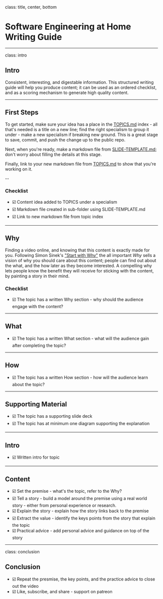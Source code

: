 
class: title, center, bottom

# Software Engineering at Home Writing Guide

---

class: intro

## Intro

Consistent, interesting, and digestable information. This structured writing guide will help you produce content; it can be used as an ordered checklist, and as a scoring mechanism to generate high quality content.

---

## First Steps

To get started, make sure your idea has a place in the [TOPICS.md](TOPICS.md) index - all that's needed is a title on a new line; find the right specialism to group it under - make a new specialism if breaking new ground. This is a great stage to save, commit, and push the change up to the public repo.

Next, when you're ready, make a markdown file from [SLIDE-TEMPLATE.md](SLIDE-TEMPLATE.md); don't worry about filling the details at this stage.

Finally, link to your new markdown file from [TOPICS.md](TOPICS.md) to show that you're working on it.

--

### Checklist

- ☑️ Content idea added to TOPICS under a specialism
- ☑️ Markdown file created in sub-folder using SLIDE-TEMPLATE.md
- ☑️ Link to new markdown file from topic index

---

## Why

Finding a video online, and knowing that this content is exactly made for you. Following Simon Sinek's ["Start with Why"](https://simonsinek.com/product/start-with-why/) the all important *Why* sells a vision of why you should care about this content; people can find out about the what, and the how later as they become interested. A compelling why lets people know the benefit they will receive for sticking with the content, by painting a story in their mind.  

### Checklist

- ☑️ The topic has a written Why section - why should the audience engage with the content?

---

## What

- ☑️ The topic has a written What section - what will the audience gain after completing the topic?

---

## How

- ☑️ The topic has a written How section - how will the audience learn about the topic?

---

## Supporting Material

- ☑️ The topic has a supporting slide deck
- ☑️ The topic has at minimum one diagram supporting the explanation

---

## Intro

- ☑️ Written intro for topic

---

## Content

- ☑️ Set the premise - what's the topic, refer to the Why?
- ☑️ Tell a story - build a model around the premise using a real world story - either from personal experience or research.
- ☑️ Explain the story - explain how the story links back to the premise
- ☑️ Extract the value - identify the keys points from the story that explain the topic
- ☑️ Practical advice - add personal advice and guidance on top of the story

---

class: conclusion

## Conclusion

- ☑️ Repeat the presmise, the key points, and the practice advice to close out the video
- ☑️ Like, subscribe, and share - support on patreon 
